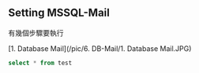 ## Setting MSSQL-Mail

有幾個步驟要執行

[1. Database Mail](/pic/6. DB-Mail/1. Database Mail.JPG)

```sql
select * from test
```
